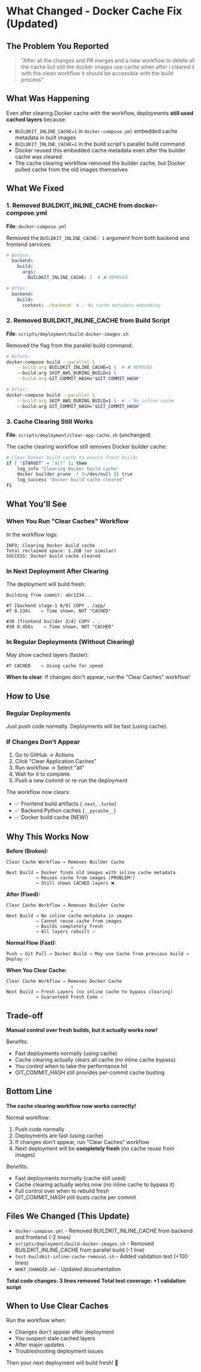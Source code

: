 # What Changed - Docker Cache Fix (Updated)

## The Problem You Reported

> "After all the changes and PR merges and a new workflow to delete all the cache but still the docker images use cache when after i cleared it with the clean workflow it should be accessible with the build process"

## What Was Happening

Even after clearing Docker cache with the workflow, deployments **still used cached layers** because:
- `BUILDKIT_INLINE_CACHE=1` in `docker-compose.yml` embedded cache metadata in built images
- `BUILDKIT_INLINE_CACHE=1` in the build script's parallel build command
- Docker reused this embedded cache metadata even after the builder cache was cleared
- The cache clearing workflow removed the builder cache, but Docker pulled cache from the old images themselves

## What We Fixed

### 1. Removed BUILDKIT_INLINE_CACHE from docker-compose.yml
**File**: `docker-compose.yml`

Removed the `BUILDKIT_INLINE_CACHE: 1` argument from both backend and frontend services:
```yaml
# Before:
  backend:
    build:
      args:
        BUILDKIT_INLINE_CACHE: 1  # ❌ REMOVED

# After:
  backend:
    build:
      context: ./backend  # ✅ No cache metadata embedding
```

### 2. Removed BUILDKIT_INLINE_CACHE from Build Script
**File**: `scripts/deployment/build-docker-images.sh`

Removed the flag from the parallel build command:
```bash
# Before:
docker-compose build --parallel \
    --build-arg BUILDKIT_INLINE_CACHE=1 \  # ❌ REMOVED
    --build-arg SKIP_AWS_DURING_BUILD=1 \
    --build-arg GIT_COMMIT_HASH="$GIT_COMMIT_HASH"

# After:
docker-compose build --parallel \
    --build-arg SKIP_AWS_DURING_BUILD=1 \  # ✅ No inline cache
    --build-arg GIT_COMMIT_HASH="$GIT_COMMIT_HASH"
```

### 3. Cache Clearing Still Works
**File**: `scripts/deployment/clear-app-cache.sh` (unchanged)

The cache clearing workflow still removes Docker builder cache:
```bash
# Clear Docker build cache to ensure fresh builds
if [ "$TARGET" = "all" ]; then
    log_info "Clearing Docker build cache"
    docker builder prune -f 2>/dev/null || true
    log_success "Docker build cache cleared"
fi
```

## What You'll See

### When You Run "Clear Caches" Workflow

In the workflow logs:
```
INFO: Clearing Docker build cache
Total reclaimed space: 1.2GB (or similar)
SUCCESS: Docker build cache cleared
```

### In Next Deployment After Clearing

The deployment will build fresh:
```
Building from commit: abc1234...

#7 [backend stage-1 6/9] COPY . /app/
#7 0.234s    ← Time shown, NOT "CACHED"

#30 [frontend builder 3/4] COPY . .
#30 0.456s    ← Time shown, NOT "CACHED"
```

### In Regular Deployments (Without Clearing)

May show cached layers (faster):
```
#7 CACHED    ← Using cache for speed
```

**When to clear**: If changes don't appear, run the "Clear Caches" workflow!

## How to Use

### Regular Deployments
Just push code normally. Deployments will be fast (using cache).

### If Changes Don't Appear
1. Go to GitHub → Actions
2. Click "Clear Application Caches"
3. Run workflow → Select "all"
4. Wait for it to complete
5. Push a new commit or re-run the deployment

The workflow now clears:
- ✅ Frontend build artifacts (`.next`, `.turbo`)
- ✅ Backend Python caches (`__pycache__`)
- ✅ Docker build cache (NEW!)

## Why This Works Now

**Before (Broken):**
```
Clear Cache Workflow → Removes Builder Cache
                        ↓
Next Build → Docker finds old images with inline cache metadata
           → Reuses cache from images (PROBLEM!)
           → Still shows CACHED layers ❌
```

**After (Fixed):**
```
Clear Cache Workflow → Removes Builder Cache
                        ↓
Next Build → No inline cache metadata in images
           → Cannot reuse cache from images
           → Builds completely fresh
           → All layers rebuilt ✅
```

**Normal Flow (Fast):**
```
Push → Git Pull → Docker Build → May use Cache from previous build → Deploy ✅
```

**When You Clear Cache:**
```
Clear Cache Workflow → Removes Docker Cache
                        ↓
Next Build → Fresh Layers (no inline cache to bypass clearing)
           → Guaranteed Fresh Code ✅
```

## Trade-off

**Manual control over fresh builds, but it actually works now!**

Benefits:
- Fast deployments normally (using cache)
- Cache clearing actually clears all cache (no inline cache bypass)
- You control when to take the performance hit
- GIT_COMMIT_HASH still provides per-commit cache busting

## Bottom Line

**The cache clearing workflow now works correctly!** 

Normal workflow:
1. Push code normally
2. Deployments are fast (using cache)
3. If changes don't appear, run "Clear Caches" workflow
4. Next deployment will be **completely fresh** (no cache reuse from images)

Benefits:
- Fast deployments normally (cache still used)
- Cache clearing actually works now (no inline cache to bypass it)
- Full control over when to rebuild fresh
- GIT_COMMIT_HASH still busts cache per commit

## Files We Changed (This Update)

- `docker-compose.yml` - Removed BUILDKIT_INLINE_CACHE from backend and frontend (-2 lines)
- `scripts/deployment/build-docker-images.sh` - Removed BUILDKIT_INLINE_CACHE from parallel build (-1 line)
- `test-buildkit-inline-cache-removal.sh` - Added validation test (+100 lines)
- `WHAT_CHANGED.md` - Updated documentation

**Total code changes: 3 lines removed**
**Total test coverage: +1 validation script**

## When to Use Clear Caches

Run the workflow when:
- Changes don't appear after deployment
- You suspect stale cached layers
- After major updates
- Troubleshooting deployment issues

Then your next deployment will build fresh! 🚀

